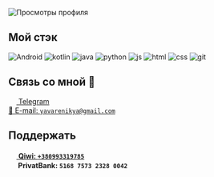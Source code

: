 ![Просмотры профиля](https://gpvc.arturio.dev/kotleni)

## Мой стэк
![Android](https://img.shields.io/badge/-Android-green?logo=android&logoColor=white&style=flat-square) 
![kotlin](https://img.shields.io/badge/-Kotlin-orange?logo=kotlin&logoColor=white&style=flat-square)
![java](https://img.shields.io/badge/-Java-success?logo=java&logoColor=white&style=flat-square)
![python](https://img.shields.io/badge/-Python-%230075a8?logo=python&logoColor=white&style=flat-square)
![js](https://img.shields.io/badge/-JavaScript-%23e9d54c?logo=javascript&logoColor=white&style=flat-square)
![html](https://img.shields.io/badge/-HTML-%23de4b25?logo=html5&logoColor=white&style=flat-square)
![css](https://img.shields.io/badge/-CSS-%230174b8?logo=css3&logoColor=white&style=flat-square)
![git](https://img.shields.io/badge/-Git-%23ea4f32?logo=git&logoColor=white&style=flat-square)

## Связь со мной 💭
<a href="https://t.me/kotleni"><img src="https://upload.wikimedia.org/wikipedia/commons/thumb/8/82/Telegram_logo.svg/768px-Telegram_logo.svg.png" width=16 height=16 align="center" /> Telegram</a><br>
<a href="mailto:yavarenikya@gmail.com">📩 E-mail: `yavarenikya@gmail.com`</a>

## Поддержать
<!--a href="https://ko-fi.com/kotleni"><img src="https://uploads-ssl.webflow.com/5c14e387dab576fe667689cf/5ca5bf1dff3c03fbf7cc9b3c_Kofi_logo_RGB_rounded.png" width=16 height=16/> Kofi</a><br-->
<a href="https://qiwi.com/p/380993319785"><img src="https://icons.iconarchive.com/icons/cjdowner/cryptocurrency-flat/1024/Qiwi-icon.png" width=16 height=16/> <b>Qiwi:<b> ```+380993319785```</a><br>
<b><img src="https://pbs.twimg.com/profile_images/957912926127579136/Vchzj67S_400x400.jpg" width=16 height=16/></b> PrivatBank: ```5168 7573 2328 0042```
